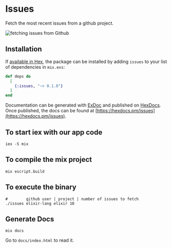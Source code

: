 # Issues

Fetch the most recent issues from a github project.

![fetching issues from Github](https://i.imgur.com/HxlRiyu.png)

## Installation

If [available in Hex](https://hex.pm/docs/publish), the package can be installed
by adding `issues` to your list of dependencies in `mix.exs`:

```elixir
def deps do
  [
    {:issues, "~> 0.1.0"}
  ]
end
```

Documentation can be generated with [ExDoc](https://github.com/elixir-lang/ex_doc)
and published on [HexDocs](https://hexdocs.pm). Once published, the docs can
be found at [https://hexdocs.pm/issues](https://hexdocs.pm/issues).

## To start iex with our app code

```shell
iex -S mix
```

## To compile the mix project

```shell
mix escript.build
```

## To execute the binary

```shell
#        github user | project | number of issues to fetch 
./issues elixir-lang elixir 10
```

## Generate Docs

```shell
mix docs
```

Go to `docs/index.html` to read it.
